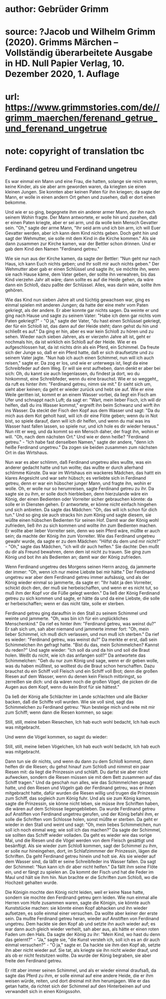 # author: Gebrüder Grimm
# source: ?Jacob und Wilhelm Grimm (2020). Grimms Märchen – Vollständig überarbeitete Ausgabe in HD. Null Papier Verlag, 10. Dezember 2020, 1. Auflage
# url: https://www.grimmstories.com/de//grimm_maerchen/ferenand_getrue_und_ferenand_ungetrue
# note: copyright of translation tbc

## Ferdinand getreu und Ferdinand ungetreu 

Es war einmal ein Mann und eine Frau, die hatten, solange sie reich
waren, keine Kinder, als sie aber arm geworden waren, da kriegten sie
einen kleinen Jungen. Sie konnten aber keinen Paten für ihn kriegen; da
sagte der Mann, er wolle in einen andern Ort gehen und zusehen, daß er
dort einen bekomme.

Und wie er so ging, begegnete ihm ein anderer armer Mann, der ihn nach
seinem Wohin fragte. Der Mann antwortete, er wolle hin und zusehen, daß
er einen Paten kriegte, aber er sei arm, und da wolle kein Mensch
Gevatter sein. "Oh," sagte der arme Mann, "Ihr seid arm und ich bin
arm, ich will Euer Gevatter werden, aber ich kann dem Kind nichts geben.
Doch geht hin und sagt der Wehmutter, sie solle mit dem Kind in die
Kirche kommen." Als sie dann zusammen zur Kirche kamen, war der Bettler
schon drinnen. Und er gab dem Kind den Namen "Ferdinand getreu."

Wie sie nun aus der Kirche kamen, da sagte der Bettler: "Nun geht nur
nach Haus, ich kann Euch nichts geben; und Ihr sollt mir auch nichts
geben." Der Wehmutter aber gab er einen Schlüssel und sagte ihr, sie
möchte ihn, wenn sie nach Hause käme, dem Vater geben, der sollte ihn
verwahren, bis das Kind vierzehn Jahr alt wäre; dann sollte es auf die
Heide gehen, da wäre dann ein Schloß, dazu paßte der Schlüssel. Alles,
was darin wäre, sollte ihm gehören.

Wie das Kind nun sieben Jahre alt und tüchtig gewachsen war, ging es
einmal spielen mit anderen Jungen; da hatte der eine mehr vom Paten
gekriegt, als der andere. Er aber konnte gar nichts sagen. Da weinte er
und ging nach Hause und sagte zu seinem Vater: "Habe ich denn gar
nichts vom Paten gekriegt?" - "O ja," sagte der Vater, "du hast
einen Schlüssel gekriegt, der für ein Schloß ist, das dann auf der Heide
steht; dann gehst du hin und schließt es auf." Da ging er hin, aber es
war kein Schloß zu hören und zu sehen. Wieder nach sieben Jahren, als er
vierzehn Jahre alt ist, geht er nochmals hin, da ist wirklich ein Schloß
auf der Heide. Wie er es aufgeschlossen hat, da ist nichts drin als ein
Pferd, ein Schimmel. Da freute sich der Junge so, daß er ein Pferd
hatte, daß er sich draufsetzte und zu seinem Vater jagte. "Nun hab ich
auch einen Schimmel, nun will ich auch reisen," sagte er. Da zog er
los, und wie er unterwegs ist, liegt da eine Schreibfeder auf dem Weg.
Er will sie erst aufheben, dann denkt er aber bei sich: Oh, du kannt sie
auch liegenlassen, du findest ja dort, wo du hinkommst, eine
Schreibfeder, wenn du eine brauchst. Wie er so weggeht,, da ruft es
hinter ihm: "Ferdinand getreu, nimm sie mit." Er sieht sich um, sieht
aber keinen; da geht er wieder zurück und hebt sie auf. Wie er eine
Weile geritten ist, kommt er an einem Wasser vorbei, da liegt ein Fisch
am Ufer und schnappt nach Luft; da sagt er: "Wart, mein lieber Fisch,
ich will dir helfen, daß du ins Wasser kommst," ergreift ihn beim
Schwanz und wirft ihn ins Wasser. Da steckt der Fisch den Kopf aus dem
Wasser und sagt: "Da du mich aus dem Kot geholt hast, will ich dir eine
Flöte geben; wenn du in Not bist, so spiele darauf, dann will ich dir
helfen, und wenn du mal was ins Wasser hast fallen lassen, so spiele
nur, und ich hole es dir wieder heraus." Nun ritt er weg, und da kommt
so ein Mensch daher, der fragt ihn, wohin er will. "Oh, nach dem
nächsten Ort." Und wie er denn heiße? "Ferdinand getreu." - "Ich
habe fast denselben Namen," sagte der andere, "denn ich heiße
Ferdinand ungetreu." Da zogen sie beiden zusammen zum nächsten Ort in
das Wirtshaus.

Nun war es aber schlimm, daß Ferdinand ungetreu alles wußte, was ein
anderer gedacht hatte und tun wollte; das wußte er durch allerhand
schlimme Künste. Da war im Wirtshaus ein wackeres Mädchen, das hattt ein
klares Angesicht und war sehr hübsch; es verliebte sich in Ferdinand
getreu, denn er war ein hübscher junger Mann, und fragte ihn, wohin er
wolle. Oh, er wolle nur so herumreisen, sagte Ferdinand getreu zu ihr.
Da sagte sie zu ihm, er solle doch hierbleiben, denn hierzulande wäre
ein König, der einen Bedienten oder Vorreiter sicher gebrauchen könnte:
da solle er in Diensten gehen. Er antwortete, er könne nicht einfach
hingehen und sich anbieten. Da sagte das Mädchen: "Oh, das will ich
schon für dich tun." Und so ging sie auch stracks hin zum König und
sagte diesem, sie wüßte einen hübschen Bedienten für seinen Hof. Damit
war der König wohl zufrieden, ließ ihn zu sich kommen und wollte ihn zum
Bedienten machen. Er wollte aber lieber Vorreiter sein, denn wo sein
Pferd wäre, müßte er auch sein; da machte der König ihn zum Vorreiter.
Wie das Ferdinand ungetreu gewahr wurde, da sagte er zu dem Mädchen:
"Hilfst du dem und mir nicht?" - "Oh," sagte das Mädchen, "ich will
dir auch helfen." Sie dachte: Den mußt du dir als Freund bewahren, denn
dem ist nicht zu trauen. Sie ging zum König und bot ihn als Bedienten
an; damit war der König zufrieden.

Wenn Ferdinand ungetreu des Morgens seinen Herrn anzog, da jammerte der
immer: "Oh, wenn ich nur meine Liebste bei mir hätte." Der Ferdinand
ungetreu war aber dem Ferdinand getreu immer aufsässig, und als der
König wieder einmal so jammerte, da sagte er: "Ihr habt ja den
Vorreiter, schickt doch den, der muß sie herbeischaffen, und wenn er es
nicht tut, so muß ihm der Kopf vor die Füße gelegt werden." Da ließ der
König Ferdinand getreu zu sich kommen und sagte, er hätte da und da eine
Liebste, die solle er herbeischaffen; wenn er das nicht täte, solle er
sterben.

Ferdinand getreu ging daraufhin in den Stall zu seinem Schimmel und
weinte und jammerte. "Oh, was bin ich für ein unglückliches
Menschenkind." Da rief es hinter ihm: "Ferdinand getreu, was weinst
du?" Er sah sich um, sah aber niemand und jammerte immer fort: "Oh,
mein lieber Schimmel, ich muß dich verlassen, und nun muß ich sterben."
Da rief es wieder: "Ferdinand getreu, was weinst du?" Da merkte er
erst, daß sein Schimmelchen ihn gefragt hatte. "Bist du das, mein
Schimmelchen? Kannst du reden?" Und sagte wieder: "Ich soll da und da
hin und soll die Braut holen. Weißt du nicht, wie ich das anfangen
soll?" Da antwortete das Schimmelchen: "Geh du nur zum König und sage,
wenn er dir geben wolle, was du haben müßtest, so wolltest du die Braut
schon herschaffen. Dazu brauchst du ein Schiff voll Fleisch und ein
Schiff voll Brot; denn die großen Riesen auf dem Wasser, wenn du denen
kein Fleisch mitbringst, so zerreißen sie dich: und da wären noch die
großen Vögel, die picken dir die Augen aus dem Kopf, wenn du kein Brot
für sie hättest."

Da ließ der König alle Schlächter im Lande schlachten und alle Bäcker
backen, daß die Schiffe voll wurden. Wie sie voll sind, sagt das
Schimmelchen zu Ferdinand getreu: "Nun besteige mich und reite mit mir
zum Schiff; wenn dann die Riesen kommen, so sage:

Still, still, meine lieben Riesechen,
Ich hab euch wohl bedacht,
Ich hab euch was mitgebracht.

Und wenn die Vögel kommen, so sagst du wieder:

Still, still, meine lieben Vögelchen,
Ich hab euch wohl bedacht,
Ich hab euch was mitgebracht.

Dann tun sie dir nichts, und wenn du dann zu dem Schloß kommst, dann
helfen dir die Riesen; du gehst hinauf zum Schloß und nimmst ein paar
Riesen mit: da liegt die Prinzessin und schläft. Du darfst sie aber
nicht aufwecken, sondern die Riesen müssen sie mit dem Bett zusammen auf
das Schiff tragen." Und da geschah nun alles, wie das Schimmelchen
gesagt hatte, und den Riesen und Vögeln gab der Ferdinand getreu, was er
ihnen mitgebracht hatte, dafür wurden die Riesen willig und trugen die
Prinzessin zum Schiff, das sogleich zum König fuhr. Und als sie zum
König kamen, sagte die Prinzessin, sie könne nicht leben, sie müsse ihre
Schriften haben, die wären auf dem Schlosse liegengeblieben. Da wurde
Ferdinand getreu auf Anstiften von Ferdinand ungetreu gerufen, und der
König befahl ihm, er solle die Schriften vom Schlosse holen, sonst müßte
er sterben. Da geht er wieder in den Stall und weint und sagt: "Oh,
mein liebes Schimmelchen, nun soll ich noch einmal weg; wie soll ich das
machen?" Da sagte der Schimmel, sie sollten das Schiff wieder volladen.
Da geht es wieder wie das vorige Mal, und die Riesen und die Vögel
werden von dem Fleisch gesättigt und besänftigt. Als sie wieder zum
Schloß kommen, sagt der Schimmel zu ihm, er solle nur hineingehen, dort,
im Schlafzimmmer der Prinzessin, lägen die Schriften. Da geht Ferdinand
getreu hinein und holt sie. Als sie wieder auf dem Wasser sind, da läßt
er seine Schreibfeder ins Wasser fallen. Da sagt der Schimmel: "Nun
kann ich dir aber nicht helfen." Da fällt ihm seine Flöte ein, und er
fängt zu spielen an. Da kommt der Fisch und hat die Feder im Maul und
hält sie ihm hin. Nun brachte er die Schriften zum Schloß, wo die
Hochzeit gehalten wurde.

Die Königin mochte den König nicht leiden, weil er keine Nase hatte,
sondern sie mochte den Ferdinand getreu gern leiden. Wie nun einmal alle
Herren vom Hofe zusammen waren, sagte die Königin, sie könnte auch
Kunststücke machen: sie könnte einen Kopf abhacken und ihn wieder
aufsetzen, es solle einmal einer versuchen. Da wollte aber keiner der
erste sein. Da mußte Ferdinand getreu heran, wieder auf Anstiften von
Ferdinand ungetreu. Dem hackte sie den Kopf ab und setzte ihn auch
wieder auf; es war dann auch gleich wieder verheilt, sah aber aus, als
hätte er einen roten Faden um den Hals. Da sagte der König zu ihr:
"Mein Kind, wo hast du denn das gelernt?" - "Ja," sagte sie, "die
Kunst versteh ich, soll ich es an dir auch einmal versuchen?" - "O
ja," sagte er. Da hackte sie ihm den Kopf ab, setzte ihn aber nicht
wieder auf. Sie tat, als kriegte sie ihn nicht wieder drauf, und als ob
er nicht festsitzen wollte. Da wurde der König begraben, sie aber freite
den Ferdinand getreu.

Er ritt aber immer seinen Schimmel, und als er wieder einmal draufsaß,
da sagte das Pferd zu ihm, er solle einmal auf eine andere Heide, die er
ihm weisen würde, reiten, und dort dreimal mit ihm herumjagen. Wie er
das getan hatte, da richtet sich der Schimmel auf den Hinterbeinen auf
und verwandelt sich in einen Königssohn.
